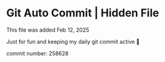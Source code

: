 # Git Auto Commit | Hidden File

This file was added Feb 12, 2025

Just for fun and keeping my daily git commit active 🤪

commit number: 258628
